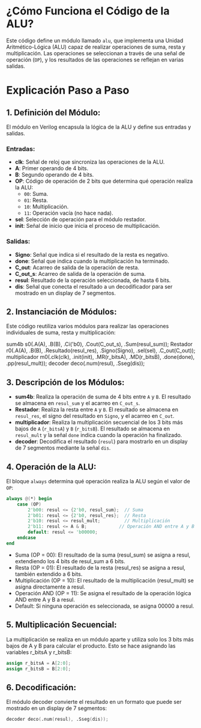
# ¿Cómo Funciona el Código de la ALU?

Este código define un módulo llamado `alu`, que implementa una Unidad Aritmético-Lógica (ALU) capaz de realizar operaciones de suma, resta y multiplicación. Las operaciones se seleccionan a través de una señal de operación (`OP`), y los resultados de las operaciones se reflejan en varias salidas.

# Explicación Paso a Paso

## 1. Definición del Módulo:

El módulo en Verilog encapsula la lógica de la ALU y define sus entradas y salidas.

### Entradas:

+ **clk**: Señal de reloj que sincroniza las operaciones de la ALU.
+ **A**: Primer operando de 4 bits.
+ **B**: Segundo operando de 4 bits.
+ **OP**: Código de operación de 2 bits que determina qué operación realiza la ALU:
  - `00`: Suma.
  - `01`: Resta.
  - `10`: Multiplicación.
  - `11`: Operación vacía (no hace nada).
+ **sel**: Selección de operación para el módulo restador.
+ **init**: Señal de inicio que inicia el proceso de multiplicación.

### Salidas:

+ **Signo**: Señal que indica si el resultado de la resta es negativo.
+ **done**: Señal que indica cuando la multiplicación ha terminado.
+ **C_out**: Acarreo de salida de la operación de resta.
+ **C_out_s**: Acarreo de salida de la operación de suma.
+ **resul**: Resultado de la operación seleccionada, de hasta 6 bits.
+ **dis**: Señal que conecta el resultado a un decodificador para ser mostrado en un display de 7 segmentos.

## 2. Instanciación de Módulos:

Este código reutiliza varios módulos para realizar las operaciones individuales de suma, resta y multiplicación:

sum4b s0(.A(A), .B(B), .Ci('b0), .Cout(C_out_s), .Sum(resul_sum));
Restador r0(.A(A), .B(B), .Resultado(resul_res), .Signo(Signo), .sel(sel), .C_out(C_out));
multiplicador m0(.clk(clk), .init(init), .MR(r_bitsA), .MD(r_bitsB), .done(done), .pp(resul_mult));
decoder deco(.num(resul), .Sseg(dis));

## 3. Descripción de los Módulos:

- **sum4b**: Realiza la operación de suma de 4 bits entre `A` y `B`. El resultado se almacena en `resul_sum` y el acarreo en `C_out_s`.
- **Restador**: Realiza la resta entre `A` y `B`. El resultado se almacena en `resul_res`, el signo del resultado en `Signo`, y el acarreo en `C_out`.
- **multiplicador**: Realiza la multiplicación secuencial de los 3 bits más bajos de `A` (`r_bitsA`) y `B` (`r_bitsB`). El resultado se almacena en `resul_mult` y la señal `done` indica cuando la operación ha finalizado.
- **decoder**: Decodifica el resultado (`resul`) para mostrarlo en un display de 7 segmentos mediante la señal `dis`.

## 4. Operación de la ALU:

El bloque `always` determina qué operación realiza la ALU según el valor de `OP`:

```verilog
always @(*) begin
	case (OP)
		2'b00: resul <= {2'b0, resul_sum};  // Suma
		2'b01: resul <= {2'b0, resul_res};  // Resta
		2'b10: resul <= resul_mult;         // Multiplicación
		2'b11: resul <= A & B;            // Operación AND entre A y B
		default: resul <= 'b00000;
	endcase
end
```

+ Suma (OP = 00): El resultado de la suma (resul_sum) se asigna a resul, extendiendo los 4 bits de resul_sum a 6 bits.
+ Resta (OP = 01): El resultado de la resta (resul_res) se asigna a resul, también extendido a 6 bits.
+ Multiplicación (OP = 10): El resultado de la multiplicación (resul_mult) se asigna directamente a resul.
+ Operación AND (OP = 11): Se asigna el resultado de la operación lógica AND entre A y B a resul.
+ Default: Si ninguna operación es seleccionada, se asigna 00000 a resul.

## 5. Multiplicación Secuencial:
La multiplicación se realiza en un módulo aparte y utiliza solo los 3 bits más bajos de A y B para calcular el producto. Esto se hace asignando las variables r_bitsA y r_bitsB:
```verilog
assign r_bitsA = A[2:0];
assign r_bitsB = B[2:0];
```
## 6. Decodificación:
El módulo decoder convierte el resultado en un formato que puede ser mostrado en un display de 7 segmentos:
```verilog
decoder deco(.num(resul), .Sseg(dis));
```










